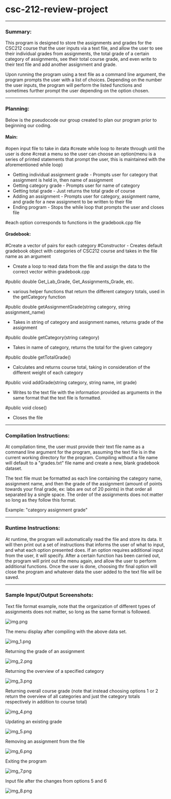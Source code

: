 # csc-212-review-project

---

### Summary:

This program is designed to store the assignments and grades
for the CSC212 course that the user inputs via a text file, and 
allow the user to see their individual grades from assignments,
the total grade of a certain category of assignments, see
their total course grade, and even write to their text file and
add another assignment and grade.

Upon running the program using a text file as a command line
argument, the program prompts the user with a list of choices.
Depending on the number the user inputs, the program will perform
the listed functions and sometimes further prompt the user depending
on the option chosen. 

---

### Planning:

Below is the pseudocode our group created to plan our program prior
to beginning our coding.

#### Main:

#open input file to take in data
#create while loop to iterate through until the user is done
#creat a menu so the user can choose an option(menu is a series
of printed statements that prompt the user, this is maintained with the aforementioned while loop)

- Getting individual assignment grade - Prompts user for category that assignment
is held in, then name of assignment
- Getting category grade - Prompts user for name of category
- Getting total grade - Just returns the total grade of course
- Adding an assignment - Prompts user for category, assignment name,
and grade for a new assignment to be written to their file
- Ending program - Stops the while loop that prompts the user and closes file

#each option corresponds to functions in the gradebook.cpp file


#### Gradebook:

#Create a vector of pairs for each category
#Constructor - Creates default gradebook object with categories
of CSC212 course and takes in the file name as an argument
- Create a loop to read data from the file and assign the data to the correct
vector within gradebook.cpp

#public double Get_Lab_Grade, Get_Assignments_Grade, etc.
- various helper functions that return the different category totals, 
used in the getCategory function

#public double getAssignmentGrade(string category, string assignment_name)

 - Takes in string of category and assignment names, returns grade of the assignment

#public double getCategory(string category) 

- Takes in name of category, returns the total for the given category

#public double getTotalGrade()

- Calculates and returns course total, taking in consideration
of the different weight of each category

#public void addGrade(string category, string name, int grade)

- Writes to the text file with the information provided as arguments
in the same format that the text file is formatted.

#public void close()

- Closes the file

---

### Compilation Instructions:

At compilation time, the user must provide their text file name
as a command line argument for the program, assuming the
text file is in the current working directory for the program.
Compiling without a file name will default to a "grades.txt" file name
and create a new, blank gradebook dataset.

The text file must be formatted as each line containing the category name, assignment
name, and then the grade of the assignment (amount of points towards your final grade, 
ex: labs are out of 20 points) in that order all
separated by a single space. The order of the assignments does not
matter so long as they follow this format.

Example: "category assignment grade"

---

### Runtime Instructions:

At runtime, the program will automatically read the file and
store its data. It will then print out a set of instructions
that informs the user of what to input, and what each option presented
does. If an option requires additional input from the user, it will
specify. After a certain function has been carried out, the program
will print out the menu again, and allow the user to perform additional
functions. Once the user is done, choosing thr final option will close the
program and whatever data the user added to the text file will be saved.

---

### Sample Input/Output Screenshots:

Text file format example, note that the organization of different types of
assignments does not matter, so long as the same format is followed.

![img.png](img.png)

The menu display after compiling with the above data set.

![img_1.png](img_1.png)

Returning the grade of an assignment

![img_2.png](img_2.png)

Returning the overview of a specified category

![img_3.png](img_3.png)

Returning overall course grade (note that instead choosing options 1 or 2
return the overview of all categories and just the category totals respectively
in addition to course total)

![img_4.png](img_4.png)

Updating an existing grade

![img_5.png](img_5.png)

Removing an assignment from the file

![img_6.png](img_6.png)

Exiting the program

![img_7.png](img_7.png)

Input file after the changes from options 5 and 6

![img_8.png](img_8.png)